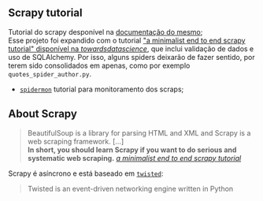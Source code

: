 ## Scrapy tutorial

Tutorial do scrapy desponível na [documentação do mesmo](https://docs.scrapy.org/en/latest/intro/tutorial.html);  
Esse projeto foi expandido com o tutorial ["a minimalist end to end scrapy tutorial" disponível na *towardsdatascience*](https://towardsdatascience.com/a-minimalist-end-to-end-scrapy-tutorial-part-i-11e350bcdec0), que inclui validação de dados e uso de SQLAlchemy.
Por isso, alguns spiders deixarão de fazer sentido, por terem sido consolidados em apenas, como por exemplo `quotes_spider_author.py`.  

* [`spidermon`](https://spidermon.readthedocs.io/en/latest/) tutorial para monitoramento dos scraps;  

## About Scrapy  

> BeautifulSoup is a library for parsing HTML and XML and Scrapy is a web scraping framework. [...]   
> **In short, you should learn Scrapy if you want to do serious and systematic web scraping.**
> *[a minimalist end to end scrapy tutorial](https://towardsdatascience.com/a-minimalist-end-to-end-scrapy-tutorial-part-i-11e350bcdec0)*

Scrapy é asíncrono e está baseado em [`twisted`](https://twistedmatrix.com/trac/):
> Twisted is an event-driven networking engine written in Python


